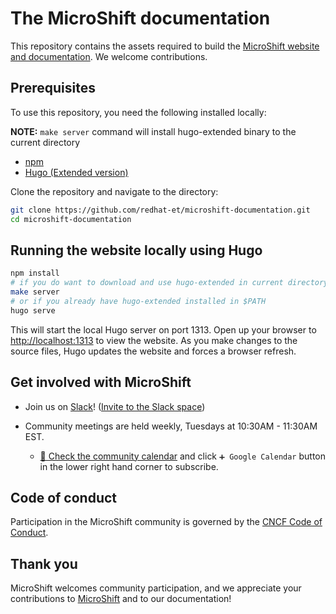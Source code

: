 # The MicroShift documentation

This repository contains the assets required to build the [MicroShift website and documentation](https://microshift.io/). We welcome contributions.

## Prerequisites

To use this repository, you need the following installed locally:

**NOTE:**
`make server` command will install hugo-extended binary to the current directory

- [npm](https://www.npmjs.com/)
- [Hugo (Extended version)](https://gohugo.io/)

Clone the repository and navigate to the directory:

```bash
git clone https://github.com/redhat-et/microshift-documentation.git
cd microshift-documentation
```

## Running the website locally using Hugo

```bash
npm install
# if you do want to download and use hugo-extended in current directory
make server
# or if you already have hugo-extended installed in $PATH
hugo serve
```

This will start the local Hugo server on port 1313. Open up your browser to <http://localhost:1313> to view the website. As you make changes to the source files, Hugo updates the website and forces a browser refresh.

## Get involved with MicroShift

- Join us on [Slack](https://microshift.slack.com)! ([Invite to the Slack space](https://join.slack.com/t/microshift/shared_invite/zt-uxncbjbl-XOjueb1ShNP7xfByDxNaaA))

- Community meetings are held weekly, Tuesdays at 10:30AM - 11:30AM EST.
  - [📆 Check the community calendar](https://calendar.google.com/calendar/embed?src=nj6l882mfe4d2g9nr1h7avgrcs%40group.calendar.google.com&ctz=America%2FChicago) and click `➕ Google Calendar` button in the lower right hand corner to subscribe.

## Code of conduct

Participation in the MicroShift community is governed by the [CNCF Code of Conduct](https://github.com/cncf/foundation/blob/master/code-of-conduct.md).

## Thank you

MicroShift welcomes community participation, and we appreciate your contributions to [MicroShift](https://github.com/openshift/microshift) and to our documentation!
